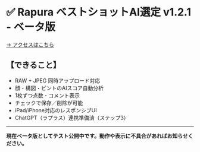 
# ✅ Rapura ベストショットAI選定 v1.2.1 - ベータ版

[→ アクセスはこちら](https://your-app-link-here)

## 【できること】
- RAW + JPEG 同時アップロード対応
- 顔・構図・ピントのAIスコア自動分析
- 1枚ずつ点数・コメント表示
- チェックで保存／削除が可能
- iPad/iPhone対応のレスポンシブUI
- ChatGPT（ラプラス）連携準備済（ステップ3）

---

**現在ベータ版としてテスト公開中です。動作や表示に不具合があればお知らせください。**

